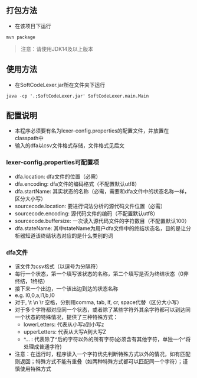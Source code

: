 ## 打包方法
- 在该项目下运行
```shell script
mvn package
```
> 注意：请使用JDK14及以上版本
## 使用方法
- 在SoftCodeLexer.jar所在文件夹下运行
```shell script
java -cp '.;SoftCodeLexer.jar' SoftCodeLexer.main.Main
```
## 配置说明
- 本程序必须要有名为lexer-config.properties的配置文件，并放置在classpath中
- 输入的dfa以csv文件格式存储，文件格式见后文
### lexer-config.properties可配置项
- dfa.location: dfa文件的位置（必需）
- dfa.encoding: dfa文件的编码格式（不配置默认utf8）
- dfa.startName: 其实状态的名称（必需，需要和dfa文件中的状态名称一样，区分大小写）
- sourcecode.location: 要进行词法分析的源代码文件位置（必需）
- sourcecode.encoding: 源代码文件的编码（不配置默认utf8）
- sourcecode.buffersize: 一次读入源代码文件的字符数目（不配置默认100）
- dfa.stateName: 其中stateName为用户dfa文件中的终结状态名，目的是让分析器知道该终结状态对应的是什么类别的词
### dfa文件
- 该文件为csv格式（以逗号为分隔符）
- 每行一个状态，第一个填写该状态的名称，第二个填写是否为终结状态（0非终结，1终结）
- 接下来一个出边，一个该出边到达的状态名称
- e.g. I0,0,a,I1,b,I0
- 对于, \t \n \r 空格，分别用comma, tab, lf, cr, space代替（区分大小写）
- 对于多个字符都对应同一个状态，或者除了某些字符外其余字符都可以到达同一个状态的特殊情况，提供了三种特殊方式：
    - lowerLetters: 代表从小写a到小写z
    - upperLetters: 代表从大写A到大写Z
    - ^... : 代表除了^后的字符以外的所有字符(必须含有其他字符，单独一个^将处理成普通字符)
- 注意：在运行时，程序读入一个字符优先判断特殊方式以外的情况，如有匹配则返回；特殊方式不能有重叠（如两种特殊方式都可以匹配同一个字符）；谨慎使用特殊方式